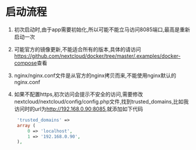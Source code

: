 # 启动流程

1. 初次启动时,由于app需要初始化,所以可能不能立马访问8085端口,最高是重新启动一次

2. 可能官方的镜像更新,不能适合所有的版本,具体的请访问<https://github.com/nextcloud/docker/tree/master/.examples/docker-compose>查看

3. nginx/nginx.conf文件是从官方的nginx拷贝而来,不能使用nginx默认的nginx.conf

4. 如果不配置https,初次访问会提示不安全的访问,需要修改nextcloud/nextcloud/config/config.php文件,找到trusted_domains,比如我访问时的url为<http://192.168.0.90:8085>,就添加如下代码

   ```php
    'trusted_domains' =>
    array (
        0 => 'localhost',
        1 => '192.168.0.90',
    ),
   ```
